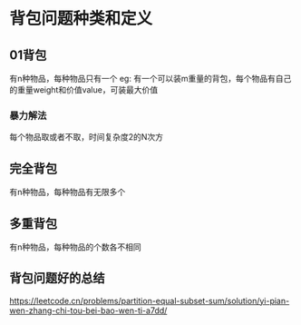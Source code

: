 # 背包问题种类和定义

## 01背包
有n种物品，每种物品只有一个
eg: 有一个可以装m重量的背包，每个物品有自己的重量weight和价值value，可装最大价值
### 暴力解法
每个物品取或者不取，时间复杂度2的N次方

## 完全背包
有n种物品，每种物品有无限多个

## 多重背包
有n种物品，每种物品的个数各不相同


## 背包问题好的总结
https://leetcode.cn/problems/partition-equal-subset-sum/solution/yi-pian-wen-zhang-chi-tou-bei-bao-wen-ti-a7dd/